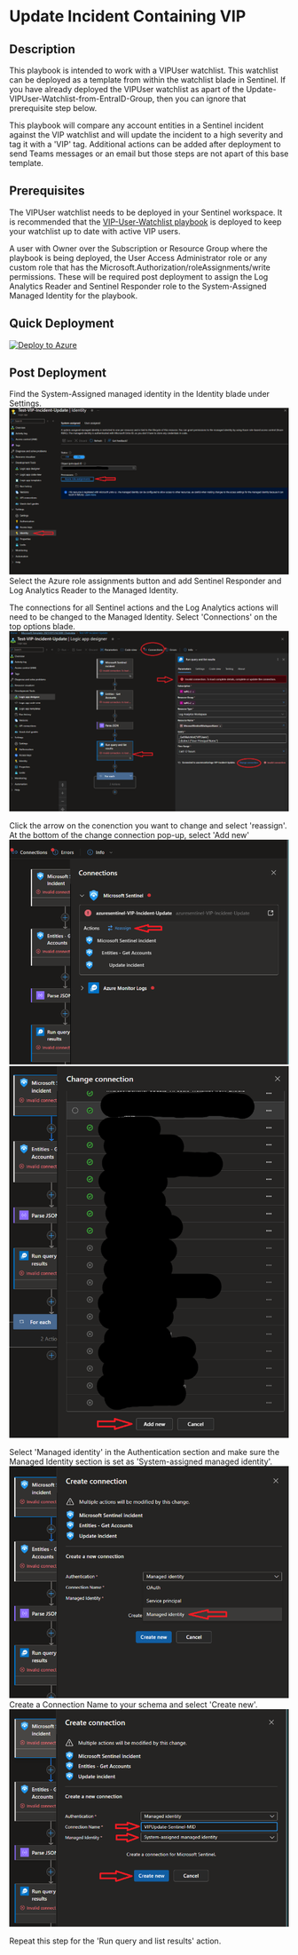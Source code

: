 # Update Incident Containing VIP

## Description

This playbook is intended to work with a VIPUser watchlist. This watchlist can be deployed as a template from within the watchlist blade in Sentinel. If you have already deployed the VIPUser watchlist as apart of the Update-VIPUser-Watchlist-from-EntraID-Group, then you can ignore that prerequisite step below.

This playbook will compare any account entities in a Sentinel incident against the VIP watchlist and will update the incident to a high severity and tag it with a 'VIP' tag. Additional actions can be added after deployment to send Teams messages or an email but those steps are not apart of this base template.

## Prerequisites

The VIPUser watchlist needs to be deployed in your Sentinel workspace. It is recommended that the [VIP-User-Watchlist playbook](https://github.com/Ascent-Solutions-LLC/ProServ_AutomationKits/tree/main/Playbooks/Update-VIPUsers-Watchlist-from-EntraID-Group) is deployed to keep your watchlist up to date with active VIP users.

A user with Owner over the Subscription or Resource Group where the playbook is being deployed, the User Access Administrator role or any custom role that has the Microsoft.Authorization/roleAssignments/write permissions. These will be required post deployment to assign the Log Analytics Reader and Sentinel Responder role to the System-Assigned Managed Identity for the playbook.

## Quick Deployment

[![Deploy to Azure](https://aka.ms/deploytoazurebutton)](https://portal.azure.com/#create/Microsoft.Template/uri/https%3A%2F%2Fgithub.com%2FAscent-Solutions-LLC%2FProServ_AutomationKits%2Fblob%2Fmain%2FPlaybooks%2FUpdate-VIP-Incident%2FIncident-Contains-VIP-Update.json)

## Post Deployment

Find the System-Assigned managed identity in the Identity blade under Settings.
![alt text](images/MID-01.png)
Select the Azure role assignments button and add Sentinel Responder and Log Analytics Reader to the Managed Identity.

The connections for all Sentinel actions and the Log Analytics actions will need to be changed to the Managed Identity. Select 'Connections' on the top options blade.
![alt text](images/MID-02.png)

Click the arrow on the conenction you want to change and select 'reassign'. At the bottom of the change connection pop-up, select 'Add new'
![alt text](images/MID-03.png)
![alt text](images/MID-04.png)

Select 'Managed identity' in the Authentication section and make sure the Managed Identity section is set as 'System-assigned managed identity'.
![alt text](images/MID-05.png)
Create a Connection Name to your schema and select 'Create new'.
![alt text](images/MID-06.png)

Repeat this step for the 'Run query and list results' action.
